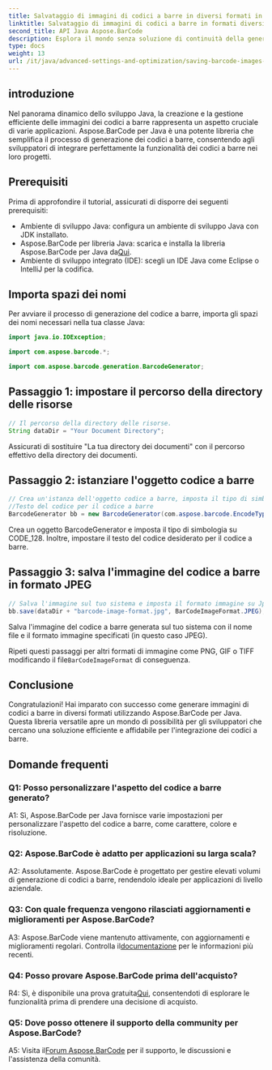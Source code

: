 ```yaml
---
title: Salvataggio di immagini di codici a barre in diversi formati in Java con Aspose.BarCode
linktitle: Salvataggio di immagini di codici a barre in formati diversi
second_title: API Java Aspose.BarCode
description: Esplora il mondo senza soluzione di continuità della generazione di codici a barre in Java con Aspose.BarCode. Impara a salvare facilmente le immagini dei codici a barre in diversi formati.
type: docs
weight: 13
url: /it/java/advanced-settings-and-optimization/saving-barcode-images-different-formats/
---
```

## introduzione

Nel panorama dinamico dello sviluppo Java, la creazione e la gestione efficiente delle immagini dei codici a barre rappresenta un aspetto cruciale di varie applicazioni. Aspose.BarCode per Java è una potente libreria che semplifica il processo di generazione dei codici a barre, consentendo agli sviluppatori di integrare perfettamente la funzionalità dei codici a barre nei loro progetti.

## Prerequisiti

Prima di approfondire il tutorial, assicurati di disporre dei seguenti prerequisiti:

- Ambiente di sviluppo Java: configura un ambiente di sviluppo Java con JDK installato.
-  Aspose.BarCode per libreria Java: scarica e installa la libreria Aspose.BarCode per Java da[Qui](https://releases.aspose.com/barcode/java/).
- Ambiente di sviluppo integrato (IDE): scegli un IDE Java come Eclipse o IntelliJ per la codifica.

## Importa spazi dei nomi

Per avviare il processo di generazione del codice a barre, importa gli spazi dei nomi necessari nella tua classe Java:

```java
import java.io.IOException;

import com.aspose.barcode.*;

import com.aspose.barcode.generation.BarcodeGenerator;
```

## Passaggio 1: impostare il percorso della directory delle risorse

```java
// Il percorso della directory delle risorse.
String dataDir = "Your Document Directory";
```

Assicurati di sostituire "La tua directory dei documenti" con il percorso effettivo della directory dei documenti.

## Passaggio 2: istanziare l'oggetto codice a barre

```java
// Crea un'istanza dell'oggetto codice a barre, imposta il tipo di simbologia su code128 e imposta il
//Testo del codice per il codice a barre
BarcodeGenerator bb = new BarcodeGenerator(com.aspose.barcode.EncodeTypes.CODE_128, "1234567");
```

Crea un oggetto BarcodeGenerator e imposta il tipo di simbologia su CODE_128. Inoltre, impostare il testo del codice desiderato per il codice a barre.

## Passaggio 3: salva l'immagine del codice a barre in formato JPEG

```java
// Salva l'immagine sul tuo sistema e imposta il formato immagine su Jpeg
bb.save(dataDir + "barcode-image-format.jpg", BarCodeImageFormat.JPEG);
```

Salva l'immagine del codice a barre generata sul tuo sistema con il nome file e il formato immagine specificati (in questo caso JPEG).

 Ripeti questi passaggi per altri formati di immagine come PNG, GIF o TIFF modificando il file`BarCodeImageFormat` di conseguenza.

## Conclusione

Congratulazioni! Hai imparato con successo come generare immagini di codici a barre in diversi formati utilizzando Aspose.BarCode per Java. Questa libreria versatile apre un mondo di possibilità per gli sviluppatori che cercano una soluzione efficiente e affidabile per l'integrazione dei codici a barre.

## Domande frequenti

### Q1: Posso personalizzare l'aspetto del codice a barre generato?

A1: Sì, Aspose.BarCode per Java fornisce varie impostazioni per personalizzare l'aspetto del codice a barre, come carattere, colore e risoluzione.

### Q2: Aspose.BarCode è adatto per applicazioni su larga scala?

A2: Assolutamente. Aspose.BarCode è progettato per gestire elevati volumi di generazione di codici a barre, rendendolo ideale per applicazioni di livello aziendale.

### Q3: Con quale frequenza vengono rilasciati aggiornamenti e miglioramenti per Aspose.BarCode?

 A3: Aspose.BarCode viene mantenuto attivamente, con aggiornamenti e miglioramenti regolari. Controlla il[documentazione](https://reference.aspose.com/barcode/java/) per le informazioni più recenti.

### Q4: Posso provare Aspose.BarCode prima dell'acquisto?

 R4: Sì, è disponibile una prova gratuita[Qui](https://releases.aspose.com/), consentendoti di esplorare le funzionalità prima di prendere una decisione di acquisto.

### Q5: Dove posso ottenere il supporto della community per Aspose.BarCode?

 A5: Visita il[Forum Aspose.BarCode](https://forum.aspose.com/c/barcode/13) per il supporto, le discussioni e l'assistenza della comunità.